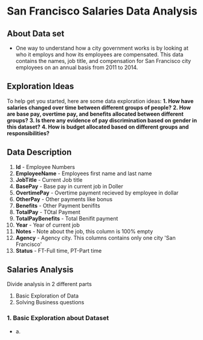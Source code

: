 # San Francisco Salaries Data Analysis

## About Data set
- One way to understand how a city government works is by looking at who it employs and how its employees are compensated. This data contains the names, job title, and compensation for San Francisco city employees on an annual basis from 2011 to 2014.

## Exploration Ideas
To help get you started, here are some data exploration ideas:
**1. How have salaries changed over time between different groups of people?**
**2. How are base pay, overtime pay, and benefits allocated between different groups?**
**3. Is there any evidence of pay discrimination based on gender in this dataset?**
**4. How is budget allocated based on different groups and responsibilities?**

## Data Description
1. **Id** - Employee Numbers
2. **EmployeeName** - Employees first name and last name
3. **JobTitle** - Current Job title
4. **BasePay** - Base pay in current job in Doller
5. **OvertimePay** - Overtime payment recieved by employee in dollar
6. **OtherPay** - Other payments like bonus
7. **Benefits** - Other Payment benifits
8. **TotalPay** - TOtal Payment
9. **TotalPayBenefits** - Total Benifit payment
10. **Year** - Year of current job
11. **Notes** - Note about the job, this column is 100% empty
12. **Agency** - Agency city. This columns contains only one city 'San Francisco'
13. **Status** - FT-Full time, PT-Part time

## Salaries Analysis
Divide analysis in 2 different parts
1. Basic Exploration of Data
2. Solving Business questions

### 1. Basic Exploration about Dataset
- a. 

